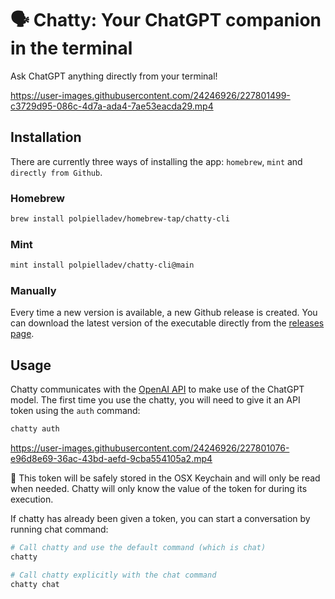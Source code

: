 # 🗣️ Chatty: Your ChatGPT companion in the terminal

Ask ChatGPT anything directly from your terminal!

https://user-images.githubusercontent.com/24246926/227801499-c3729d95-086c-4d7a-ada4-7ae53eacda29.mp4

## Installation

There are currently three ways of installing the app: `homebrew`, `mint` and `directly from Github`.

### Homebrew

```bash
brew install polpielladev/homebrew-tap/chatty-cli
```

### Mint

```bash
mint install polpielladev/chatty-cli@main
```

### Manually

Every time a new version is available, a new Github release is created. You can download the latest version of the executable directly from the [releases page](https://github.com/polpielladev/chatty-cli/releases).

## Usage

Chatty communicates with the [OpenAI API]() to make use of the ChatGPT model. The first time you use the chatty, you will need to give it an API token using the `auth` command:

```bash
chatty auth
```

https://user-images.githubusercontent.com/24246926/227801076-e96d8e69-36ac-43bd-aefd-9cba554105a2.mp4

🔐 This token will be safely stored in the OSX Keychain and will only be read when needed. Chatty will only know the value of the token for during its execution.

If chatty has already been given a token, you can start a conversation by running chat command:

```bash
# Call chatty and use the default command (which is chat)
chatty

# Call chatty explicitly with the chat command
chatty chat
```
